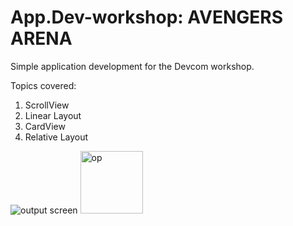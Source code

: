 # App.Dev-workshop: AVENGERS ARENA
Simple application development for the Devcom workshop.

Topics covered:
1. ScrollView
2. Linear Layout
3. CardView
4. Relative Layout

![output screen](https://github.com/chandana96k/App.Dev-workshop/assets/106166200/2bcf0f08-3960-46b0-8425-10badd1c5ef0)
<img width="100" alt="op" src="https://github.com/chandana96k/App.Dev-workshop/assets/106166200/f2bf43f2-a09a-4f6f-8402-4933a03c71df">
